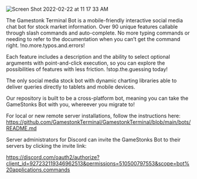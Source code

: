 
![Screen Shot 2022-02-22 at 11 17 33 AM](https://user-images.githubusercontent.com/85772166/155203034-6cf5378e-00e9-4844-89f3-c37063eef9e0.png)

The Gamestonk Terminal Bot is a mobile-friendly interactive social media chat bot for stock market information. Over 90 unique features callable through slash commands and auto-complete. No more typing commands or needing to refer to the documentation when you can’t get the command right. !no.more.typos.and.errors!

Each feature includes a description and the ability to select optional arguments with point-and-click execution, so you can explore the possibilities of features with less friction. !stop.the.guessing today!

The only social media stock bot with dynamic charting libraries able to deliver queries directly to tablets and mobile devices. 

Our repository is built to be a cross-platform bot, meaning you can take the GameStonks Bot with you, whereever you migrate to!

For local or new remote server installations, follow the instructions here: https://github.com/GamestonkTerminal/GamestonkTerminal/blob/main/bots/README.md

Server administrators for Discord can invite the GameStonks Bot to their servers by clicking the invite link:

https://discord.com/oauth2/authorize?client_id=927232119346962513&permissions=510500797553&scope=bot%20applications.commands
